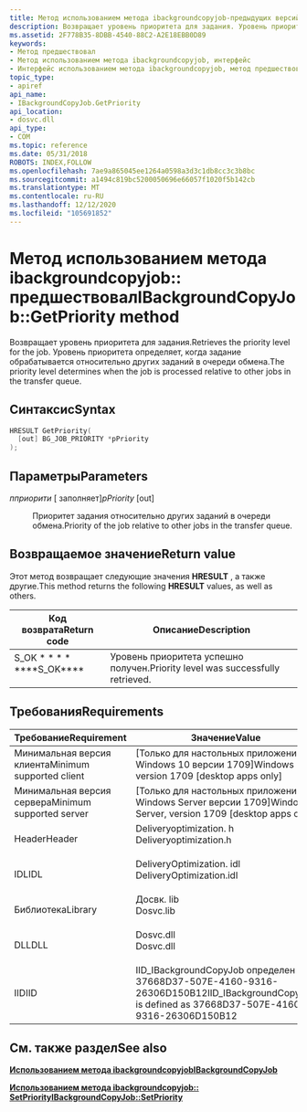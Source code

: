 ```yaml
---
title: Метод использованием метода ibackgroundcopyjob-предыдущих версий (Deliveryoptimization. h)
description: Возвращает уровень приоритета для задания. Уровень приоритета определяет, когда задание обрабатывается относительно других заданий в очереди обмена.
ms.assetid: 2F778B35-8DBB-4540-88C2-A2E18EBB0D89
keywords:
- Метод предшествовал
- Метод использованием метода ibackgroundcopyjob, интерфейс
- Интерфейс использованием метода ibackgroundcopyjob, метод предшествовал
topic_type:
- apiref
api_name:
- IBackgroundCopyJob.GetPriority
api_location:
- dosvc.dll
api_type:
- COM
ms.topic: reference
ms.date: 05/31/2018
ROBOTS: INDEX,FOLLOW
ms.openlocfilehash: 7ae9a865045ee1264a0598a3d3c1db8cc3c3b8bc
ms.sourcegitcommit: a1494c819bc5200050696e66057f1020f5b142cb
ms.translationtype: MT
ms.contentlocale: ru-RU
ms.lasthandoff: 12/12/2020
ms.locfileid: "105691852"
---
```

# <a name="ibackgroundcopyjobgetpriority-method"></a><span data-ttu-id="e5248-107">Метод использованием метода ibackgroundcopyjob:: предшествовал</span><span class="sxs-lookup"><span data-stu-id="e5248-107">IBackgroundCopyJob::GetPriority method</span></span>

<span data-ttu-id="e5248-108">Возвращает уровень приоритета для задания.</span><span class="sxs-lookup"><span data-stu-id="e5248-108">Retrieves the priority level for the job.</span></span> <span data-ttu-id="e5248-109">Уровень приоритета определяет, когда задание обрабатывается относительно других заданий в очереди обмена.</span><span class="sxs-lookup"><span data-stu-id="e5248-109">The priority level determines when the job is processed relative to other jobs in the transfer queue.</span></span>

## <a name="syntax"></a><span data-ttu-id="e5248-110">Синтаксис</span><span class="sxs-lookup"><span data-stu-id="e5248-110">Syntax</span></span>


```C++
HRESULT GetPriority(
  [out] BG_JOB_PRIORITY *pPriority
);
```



## <a name="parameters"></a><span data-ttu-id="e5248-111">Параметры</span><span class="sxs-lookup"><span data-stu-id="e5248-111">Parameters</span></span>

<dl> <dt>

<span data-ttu-id="e5248-112">*пприорити* \[ заполняет\]</span><span class="sxs-lookup"><span data-stu-id="e5248-112">*pPriority* \[out\]</span></span>
</dt> <dd>

<span data-ttu-id="e5248-113">Приоритет задания относительно других заданий в очереди обмена.</span><span class="sxs-lookup"><span data-stu-id="e5248-113">Priority of the job relative to other jobs in the transfer queue.</span></span>

</dd> </dl>

## <a name="return-value"></a><span data-ttu-id="e5248-114">Возвращаемое значение</span><span class="sxs-lookup"><span data-stu-id="e5248-114">Return value</span></span>

<span data-ttu-id="e5248-115">Этот метод возвращает следующие значения **HRESULT** , а также другие.</span><span class="sxs-lookup"><span data-stu-id="e5248-115">This method returns the following **HRESULT** values, as well as others.</span></span>



| <span data-ttu-id="e5248-116">Код возврата</span><span class="sxs-lookup"><span data-stu-id="e5248-116">Return code</span></span>                                                                              | <span data-ttu-id="e5248-117">Описание</span><span class="sxs-lookup"><span data-stu-id="e5248-117">Description</span></span>                                           |
|------------------------------------------------------------------------------------------|-------------------------------------------------------|
| <dl> <span data-ttu-id="e5248-118"><dt>S_OK \* \* \* \*</dt></span><span class="sxs-lookup"><span data-stu-id="e5248-118"><dt>\*\*\*\*S_OK\*\*\*\*</dt></span></span> </dl> | <span data-ttu-id="e5248-119">Уровень приоритета успешно получен.</span><span class="sxs-lookup"><span data-stu-id="e5248-119">Priority level was successfully retrieved.</span></span><br/> |



 

## <a name="requirements"></a><span data-ttu-id="e5248-120">Требования</span><span class="sxs-lookup"><span data-stu-id="e5248-120">Requirements</span></span>



| <span data-ttu-id="e5248-121">Требование</span><span class="sxs-lookup"><span data-stu-id="e5248-121">Requirement</span></span> | <span data-ttu-id="e5248-122">Значение</span><span class="sxs-lookup"><span data-stu-id="e5248-122">Value</span></span> |
|-------------------------------------|-----------------------------------------------------------------------------------------------------|
| <span data-ttu-id="e5248-123">Минимальная версия клиента</span><span class="sxs-lookup"><span data-stu-id="e5248-123">Minimum supported client</span></span><br/> | <span data-ttu-id="e5248-124">\[Только для настольных приложений Windows 10 версии 1709\]</span><span class="sxs-lookup"><span data-stu-id="e5248-124">Windows 10, version 1709 \[desktop apps only\]</span></span><br/>                                           |
| <span data-ttu-id="e5248-125">Минимальная версия сервера</span><span class="sxs-lookup"><span data-stu-id="e5248-125">Minimum supported server</span></span><br/> | <span data-ttu-id="e5248-126">\[Только для настольных приложений Windows Server версии 1709\]</span><span class="sxs-lookup"><span data-stu-id="e5248-126">Windows Server, version 1709 \[desktop apps only\]</span></span><br/>                                       |
| <span data-ttu-id="e5248-127">Header</span><span class="sxs-lookup"><span data-stu-id="e5248-127">Header</span></span><br/>                   | <dl> <span data-ttu-id="e5248-128"><dt>Deliveryoptimization. h</dt></span><span class="sxs-lookup"><span data-stu-id="e5248-128"><dt>Deliveryoptimization.h</dt></span></span> </dl>   |
| <span data-ttu-id="e5248-129">IDL</span><span class="sxs-lookup"><span data-stu-id="e5248-129">IDL</span></span><br/>                      | <dl> <span data-ttu-id="e5248-130"><dt>DeliveryOptimization. idl</dt></span><span class="sxs-lookup"><span data-stu-id="e5248-130"><dt>DeliveryOptimization.idl</dt></span></span> </dl> |
| <span data-ttu-id="e5248-131">Библиотека</span><span class="sxs-lookup"><span data-stu-id="e5248-131">Library</span></span><br/>                  | <dl> <span data-ttu-id="e5248-132"><dt>Досвк. lib</dt></span><span class="sxs-lookup"><span data-stu-id="e5248-132"><dt>Dosvc.lib</dt></span></span> </dl>                |
| <span data-ttu-id="e5248-133">DLL</span><span class="sxs-lookup"><span data-stu-id="e5248-133">DLL</span></span><br/>                      | <dl> <span data-ttu-id="e5248-134"><dt>Dosvc.dll</dt></span><span class="sxs-lookup"><span data-stu-id="e5248-134"><dt>Dosvc.dll</dt></span></span> </dl>                |
| <span data-ttu-id="e5248-135">IID</span><span class="sxs-lookup"><span data-stu-id="e5248-135">IID</span></span><br/>                      | <span data-ttu-id="e5248-136">IID_IBackgroundCopyJob определен как 37668D37-507E-4160-9316-26306D150B12</span><span class="sxs-lookup"><span data-stu-id="e5248-136">IID_IBackgroundCopyJob is defined as 37668D37-507E-4160-9316-26306D150B12</span></span><br/>               |



## <a name="see-also"></a><span data-ttu-id="e5248-137">См. также раздел</span><span class="sxs-lookup"><span data-stu-id="e5248-137">See also</span></span>

<dl> <dt>

[<span data-ttu-id="e5248-138">**Использованием метода ibackgroundcopyjob**</span><span class="sxs-lookup"><span data-stu-id="e5248-138">**IBackgroundCopyJob**</span></span>](ibackgroundcopyjob-.md)
</dt> <dt>

[<span data-ttu-id="e5248-139">**Использованием метода ibackgroundcopyjob:: SetPriority**</span><span class="sxs-lookup"><span data-stu-id="e5248-139">**IBackgroundCopyJob::SetPriority**</span></span>](ibackgroundcopyjob-setpriority.md)
</dt> </dl>

 

 





